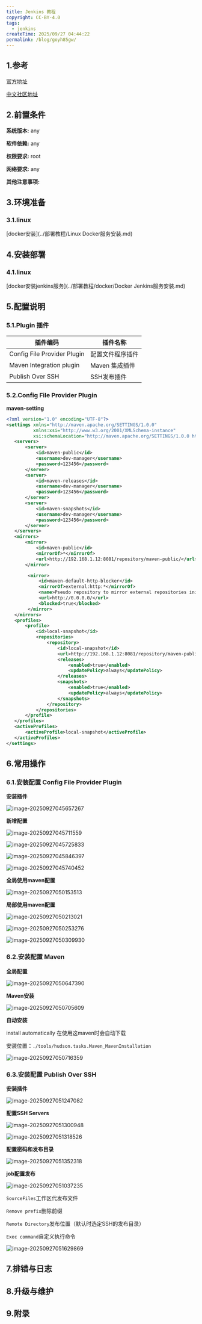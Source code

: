 ```yaml
---
title: Jenkins 教程
copyright: CC-BY-4.0
tags:
  - jenkins
createTime: 2025/09/27 04:44:22
permalink: /blog/goyh85gw/
---
```


## 1.参考

[官方地址](https://www.jenkins.io/)

[中文社区地址](https://www.jenkins-zh.cn/)


## 2.前置条件

**系统版本:** any

**软件依赖:** any

**权限要求:** root

**网络要求:** any

**其他注意事项:** 

## 3.环境准备

### 3.1.linux

[docker安装](../部署教程/Linux Docker服务安装.md)

## 4.安装部署

### 4.1.linux

[docker安装jenkins服务](../部署教程/docker/Docker Jenkins服务安装.md)

## 5.配置说明

### 5.1.Plugin 插件

| 插件编码                    | 插件名称         |
| --------------------------- | ---------------- |
| Config File Provider Plugin | 配置文件程序插件 |
| Maven Integration plugin    | Maven 集成插件   |
| Publish Over SSH            | SSH发布插件      |

### 5.2.Config File Provider Plugin

**maven-setting**

```xml
<?xml version="1.0" encoding="UTF-8"?>
<settings xmlns="http://maven.apache.org/SETTINGS/1.0.0" 
          xmlns:xsi="http://www.w3.org/2001/XMLSchema-instance" 
          xsi:schemaLocation="http://maven.apache.org/SETTINGS/1.0.0 http://maven.apache.org/xsd/settings-1.0.0.xsd">
   <servers>
       <server>
           <id>maven-public</id>
           <username>dev-manager</username>
           <password>123456</password>
       </server>
       <server>
           <id>maven-releases</id>
           <username>dev-manager</username>
           <password>123456</password>
       </server>
       <server>
           <id>maven-snapshots</id>
           <username>dev-manager</username>
           <password>123456</password>
       </server>
   </servers>
   <mirrors>
       <mirror>
           <id>maven-public</id>
           <mirrorOf>*</mirrorOf>
           <url>http://192.168.1.12:8081/repository/maven-public/</url>
       </mirror>

        <mirror>
            <id>maven-default-http-blocker</id>
            <mirrorOf>external:http:*</mirrorOf>
            <name>Pseudo repository to mirror external repositories initially using HTTP.</name>
            <url>http://0.0.0.0/</url>
            <blocked>true</blocked>
        </mirror>
   </mirrors>
   <profiles>
       <profile>
           <id>local-snapshot</id>
           <repositories>
               <repository>
                   <id>local-snapshot</id>
                   <url>http://192.168.1.12:8081/repository/maven-public/</url>
                   <releases>
                       <enabled>true</enabled>
                       <updatePolicy>always</updatePolicy>
                   </releases>
                   <snapshots>
                       <enabled>true</enabled>
                       <updatePolicy>always</updatePolicy>
                   </snapshots>
               </repository>
           </repositories>
       </profile>
   </profiles>
   <activeProfiles>
       <activeProfile>local-snapshot</activeProfile>
   </activeProfiles>
</settings>
```



## 6.常用操作

### 6.1.安装配置 Config File Provider Plugin

**安装插件**

![image-20250927045657267](./../../../../logic-hub/code/docs/.vuepress/images/image-20250927045657267.png)

**新增配置**

![image-20250927045711559](./../../../../logic-hub/code/docs/.vuepress/images/image-20250927045711559.png)

![image-20250927045725833](./../../../../logic-hub/code/docs/.vuepress/images/image-20250927045725833.png)

![image-20250927045846397](./../../../../logic-hub/code/docs/.vuepress/images/image-20250927045846397.png)

![image-20250927045740452](./../../../../logic-hub/code/docs/.vuepress/images/image-20250927045740452.png)

**全局使用maven配置**

![image-20250927050153513](./../../../../logic-hub/code/docs/.vuepress/images/image-20250927050153513.png)

**局部使用maven配置**

![image-20250927050213021](./../../../../logic-hub/code/docs/.vuepress/images/image-20250927050213021.png)

![image-20250927050253276](./../../../../logic-hub/code/docs/.vuepress/images/image-20250927050253276.png)

![image-20250927050309930](./../../../../logic-hub/code/docs/.vuepress/images/image-20250927050309930.png)

### 6.2.安装配置 Maven

**全局配置**

![image-20250927050647390](./../../../../logic-hub/code/docs/.vuepress/images/image-20250927050647390.png)

**Maven安装**

![image-20250927050705609](./../../../../logic-hub/code/docs/.vuepress/images/image-20250927050705609.png)

**自动安装**

install automatically 在使用这maven时会自动下载

安装位置：`./tools/hudson.tasks.Maven_MavenInstallation`

![image-20250927050716359](./../../../../logic-hub/code/docs/.vuepress/images/image-20250927050716359.png)

### 6.3.安装配置 Publish Over SSH

**安装插件**

![image-20250927051247082](./../../../../logic-hub/code/docs/.vuepress/images/image-20250927051247082.png)

**配置SSH Servers**

![image-20250927051300948](./../../../../logic-hub/code/docs/.vuepress/images/image-20250927051300948.png)

![image-20250927051318526](./../../../../logic-hub/code/docs/.vuepress/images/image-20250927051318526.png)

**配置密码和发布目录**

![image-20250927051352318](./../../../../logic-hub/code/docs/.vuepress/images/image-20250927051352318.png)

**job配置发布**

![image-20250927051037235](./../../../../logic-hub/code/docs/.vuepress/images/image-20250927051037235.png)

`SourceFiles`工作区代发布文件

`Remove prefix`删除前缀

`Remote Directory`发布位置（默认时选定SSH的发布目录）

`Exec command`自定义执行命令

![image-20250927051629869](./../../../../logic-hub/code/docs/.vuepress/images/image-20250927051629869.png)

## 7.排错与日志

## 8.升级与维护

## 9.附录